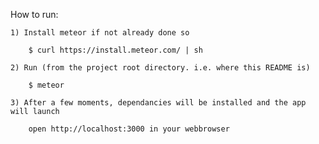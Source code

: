 
How to run:
	
	1) Install meteor if not already done so
		
		$ curl https://install.meteor.com/ | sh
		
	2) Run (from the project root directory. i.e. where this README is)
		
		$ meteor
		
	3) After a few moments, dependancies will be installed and the app will launch
	
		open http://localhost:3000 in your webbrowser

